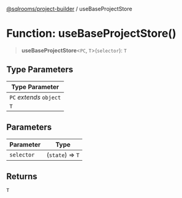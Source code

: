 [@sqlrooms/project-builder](../index.md) / useBaseProjectStore

# Function: useBaseProjectStore()

> **useBaseProjectStore**\<`PC`, `T`\>(`selector`): `T`

## Type Parameters

| Type Parameter |
| ------ |
| `PC` *extends* `object` |
| `T` |

## Parameters

| Parameter | Type |
| ------ | ------ |
| `selector` | (`state`) => `T` |

## Returns

`T`
